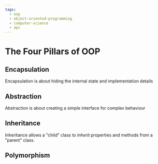 ```yaml
---
tags:
  - oop
  - object-oriented-programming
  - computer-science
  - api
---
```

# The Four Pillars of OOP

## Encapsulation
Encapsulation is about hiding the internal state and implementation details
## Abstraction
Abstraction is about creating a simple interface for complex behaviour
## Inheritance
Inheritance allows a "child" class to _inherit_ properties and methods from a "parent" class.
## Polymorphism



	